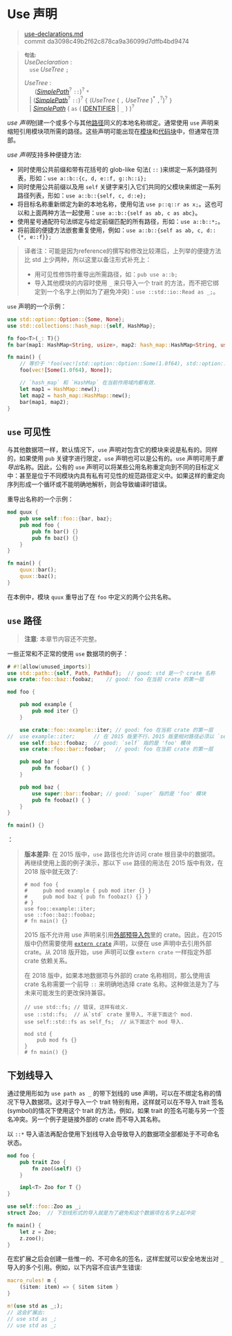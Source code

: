 # Use 声明

>[use-declarations.md](https://github.com/rust-lang/reference/blob/master/src/items/use-declarations.md)\
>commit da3098c49b2f62c878ca9a36099d7dffb4bd9474

> **<sup>句法:</sup>**\
> _UseDeclaration_ :\
> &nbsp;&nbsp; `use` _UseTree_ `;`
>
> _UseTree_ :\
> &nbsp;&nbsp; &nbsp;&nbsp; ([_SimplePath_]<sup>?</sup> `::`)<sup>?</sup> `*`\
> &nbsp;&nbsp; | ([_SimplePath_]<sup>?</sup> `::`)<sup>?</sup> `{` (_UseTree_ ( `,`  _UseTree_ )<sup>\*</sup> `,`<sup>?</sup>)<sup>?</sup> `}`\
> &nbsp;&nbsp; | [_SimplePath_]&nbsp;( `as` ( [IDENTIFIER] | `_` ) )<sup>?</sup>

*use 声明*创建一个或多个与其他[路径]同义的本地名称绑定。通常使用 `use` 声明来缩短引用模块项所需的路径。这些声明可能出现在[模块]和[代码块]中，但通常在顶部。

[路径]: ../paths.md
[模块]: modules.md
[代码块]: ../expressions/block-expr.md

*use 声明*支持多种便捷方法:

* 同时使用公共前缀和带有花括号的 glob-like 句法( `::` )来绑定一系列路径列表，形如：`use a::b::{c, d, e::f, g::h::i};`
* 同时使用公共前缀以及用 `self` 关键字来引入它们共同的父模块来绑定一系列路径列表，形如：`use a::b::{self, c, d::e};`
* 将目标名称重新绑定为新的本地名称，使用句法 `use p::q::r as x;`。这也可以和上面两种方法一起使用：`use a::b::{self as ab, c as abc}`。
* 使用星号通配符句法绑定与给定前缀匹配的所有路径，形如：`use a::b::*;`。
* 将前面的便捷方法嵌套重复使用，例如：`use a::b::{self as ab, c, d::{*, e::f}};`
>译者注：可能是因为reference的撰写和修改比较滞后，上列举的便捷方法比 std 上少两种，所以这里以备注形式补充上：
>* 用可见性修饰符重导出所需路径，如：`pub use a::b;`
>* 导入其他模块的内容时使用 `_` 来只导入一个 trait 的方法，而不把它绑定到一个名字上(例如为了避免冲突)：`use ::std::io::Read as _;`。

`use` 声明的一个示例：

```rust
use std::option::Option::{Some, None};
use std::collections::hash_map::{self, HashMap};

fn foo<T>(_: T){}
fn bar(map1: HashMap<String, usize>, map2: hash_map::HashMap<String, usize>){}

fn main() {
    // 等价于 'foo(vec![std::option::Option::Some(1.0f64), std::option::Option::None]);'
    foo(vec![Some(1.0f64), None]);

    // `hash_map` 和 `HashMap` 在当前作用域内都有效.
    let map1 = HashMap::new();
    let map2 = hash_map::HashMap::new();
    bar(map1, map2);
}
```

## `use` 可见性

与其他数据项一样，默认情况下，`use` 声明对包含它的模块来说是私有的。同样的，如果使用 `pub` 关键字进行限定，`use` 声明也可以是公有的。`use` 声明可用于*重导出*名称。因此，公有的 `use` 声明可以将某些公用名称重定向到不同的目标定义中：甚至是位于不同模块内具有私有可见性的规范路径定义中。如果这样的重定向序列形成一个循环或不能明确地解析，则会导致编译时错误。

重导出名称的一个示例：

```rust
mod quux {
    pub use self::foo::{bar, baz};
    pub mod foo {
        pub fn bar() {}
        pub fn baz() {}
    }
}

fn main() {
    quux::bar();
    quux::baz();
}
```

在本例中，模块 `quux` 重导出了在 `foo` 中定义的两个公共名称。

## `use` 路径

> **注意**: 本章节内容还不完整。

一些正常和不正常的使用 `use` 数据项的例子：
<!-- 注意: 这个例子在 2015 版或 2018 版都能正常工作。 -->

```rust
# #![allow(unused_imports)]
use std::path::{self, Path, PathBuf};  // good: std 是一个 crate 名称
use crate::foo::baz::foobaz;    // good: foo 在当前 crate 的第一层

mod foo {

    pub mod example {
        pub mod iter {}
    }

    use crate::foo::example::iter; // good: foo 在当前 crate 的第一层
//  use example::iter;      // 在 2015 版里不行，2015 版里相对路径必须以 `self` 开头; 2018 版这样写没问题
    use self::baz::foobaz;  // good: `self` 指的是 'foo' 模块
    use crate::foo::bar::foobar;   // good: foo 在当前 crate 的第一层

    pub mod bar {
        pub fn foobar() { }
    }

    pub mod baz {
        use super::bar::foobar; // good: `super` 指的是 'foo' 模块
        pub fn foobaz() { }
    }
}

fn main() {}
```
：
> **版本差异**: 在 2015 版中，`use` 路径也允许访问 crate 根目录中的数据项。再继续使用上面的例子演示，那以下 `use` 路径的用法在 2015 版中有效，在 2018 版中就无效了:
>
> ```rust,edition2015
> # mod foo {
> #     pub mod example { pub mod iter {} }
> #     pub mod baz { pub fn foobaz() {} }
> # }
> use foo::example::iter;
> use ::foo::baz::foobaz;
> # fn main() {}
> ```
>
> 2015 版不允许用 use 声明来引用[外部预导入包]里的 crate。因此，在2015 版中仍然需要使用 [`extern crate`] 声明，以便在 use 声明中去引用外部 crate。从 2018 版开始，use 声明可以像 `extern crate` 一样指定外部 crate 依赖关系。
>
> 在 2018 版中，如果本地数据项与外部的 crate 名称相同，那么使用该 crate 名称需要一个前导 `::` 来明确地选择 crate 名称。这种做法是为了与未来可能发生的更改保持兼容。<!-- uniform_paths future-proofing -->
>
> ```rust,edition2018
> // use std::fs; // 错误, 这样有歧义.
> use ::std::fs;  // 从`std` crate 里导入, 不是下面这个 mod.
> use self::std::fs as self_fs;  // 从下面这个 mod 导入.
>
> mod std {
>     pub mod fs {}
> }
> # fn main() {}
> ```

## 下划线导入

通过使用形如为 `use path as _` 的带下划线的 use 声明，可以在不绑定名称的情况下导入数据项。这对于导入一个 trait 特别有用，这样就可以在不导入 trait 签名(symbol)的情况下使用这个 trait 的方法，例如，如果 trait 的签名可能与另一个签名冲突。另一个例子是链接外部的 crate 而不导入其名称。

以 `::*` 导入语法再配合使用下划线导入会导致导入的数据项全部都处于不可命名状态。

```rust
mod foo {
    pub trait Zoo {
        fn zoo(&self) {}
    }

    impl<T> Zoo for T {}
}

use self::foo::Zoo as _;
struct Zoo;  // 下划线形式的导入就是为了避免和这个数据项在名字上起冲突

fn main() {
    let z = Zoo;
    z.zoo();
}
```
在宏扩展之后会创建一些惟一的、不可命名的签名，这样宏就可以安全地发出对 `_` 导入的多个引用。例如，以下内容不应该产生错误:

```rust
macro_rules! m {
    ($item: item) => { $item $item }
}

m!(use std as _;);
// 这会扩展出:
// use std as _;
// use std as _;
```

[IDENTIFIER]: ../identifiers.md
[_SimplePath_]: ../paths.md#简单路径
[`extern crate`]: extern-crates.md
[外部预导入包]: extern-crates.md#extern-prelude
[path qualifiers]: ../paths.md#path-qualifiers
